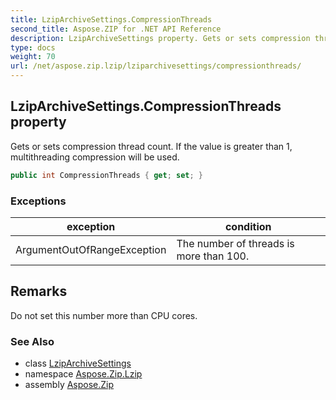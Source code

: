 ```yaml
---
title: LzipArchiveSettings.CompressionThreads
second_title: Aspose.ZIP for .NET API Reference
description: LzipArchiveSettings property. Gets or sets compression thread count. If the value is greater than 1 multithreading compression will be used
type: docs
weight: 70
url: /net/aspose.zip.lzip/lziparchivesettings/compressionthreads/
---
```

## LzipArchiveSettings.CompressionThreads property

Gets or sets compression thread count. If the value is greater than 1, multithreading compression will be used.

```csharp
public int CompressionThreads { get; set; }
```

### Exceptions

| exception | condition |
| --- | --- |
| ArgumentOutOfRangeException | The number of threads is more than 100. |

## Remarks

Do not set this number more than CPU cores.

### See Also

* class [LzipArchiveSettings](../)
* namespace [Aspose.Zip.Lzip](../../lziparchivesettings/)
* assembly [Aspose.Zip](../../../)


